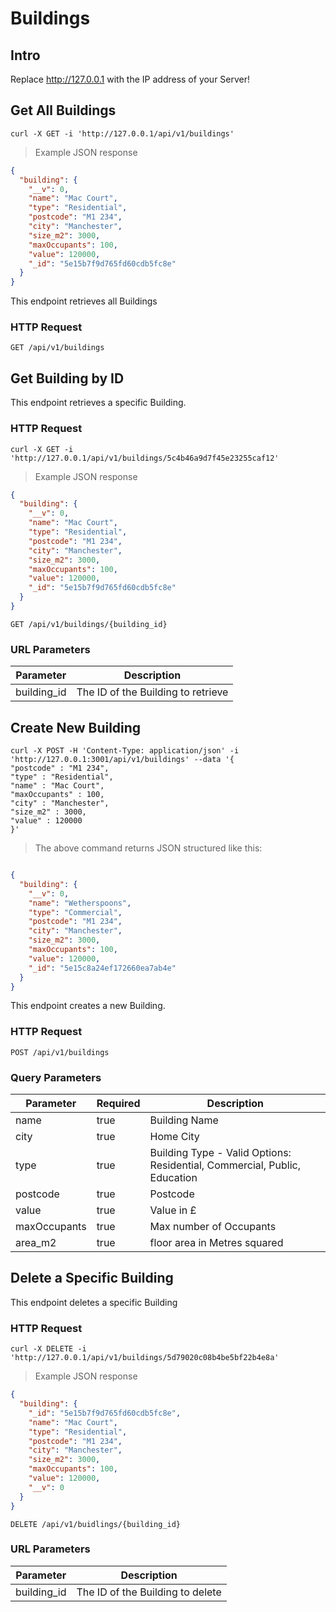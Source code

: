 # Buildings


## Intro

Replace http://127.0.0.1 with the IP address of your Server!

## Get All Buildings

```shell
curl -X GET -i 'http://127.0.0.1/api/v1/buildings'
```

> Example JSON response

```json
{
  "building": {
    "__v": 0,
    "name": "Mac Court",
    "type": "Residential",
    "postcode": "M1 234",
    "city": "Manchester",
    "size_m2": 3000,
    "maxOccupants": 100,
    "value": 120000,
    "_id": "5e15b7f9d765fd60cdb5fc8e"
  }
}
```

This endpoint retrieves all Buildings


### HTTP Request

`GET /api/v1/buildings`



## Get Building by ID

This endpoint retrieves a specific Building.


### HTTP Request

```shell
curl -X GET -i 'http://127.0.0.1/api/v1/buildings/5c4b46a9d7f45e23255caf12'

```
> Example JSON response

```json
{
  "building": {
    "__v": 0,
    "name": "Mac Court",
    "type": "Residential",
    "postcode": "M1 234",
    "city": "Manchester",
    "size_m2": 3000,
    "maxOccupants": 100,
    "value": 120000,
    "_id": "5e15b7f9d765fd60cdb5fc8e"
  }
}
```

`GET /api/v1/buildings/{building_id}`

### URL Parameters

Parameter | Description
--------- | -----------
building_id | The ID of the Building to retrieve


## Create New Building

```shell
curl -X POST -H 'Content-Type: application/json' -i 'http://127.0.0.1:3001/api/v1/buildings' --data '{
"postcode" : "M1 234",
"type" : "Residential",
"name" : "Mac Court",
"maxOccupants" : 100,
"city" : "Manchester",
"size_m2" : 3000,
"value" : 120000
}'

```

> The above command returns JSON structured like this:

```json

{
  "building": {
    "__v": 0,
    "name": "Wetherspoons",
    "type": "Commercial",
    "postcode": "M1 234",
    "city": "Manchester",
    "size_m2": 3000,
    "maxOccupants": 100,
    "value": 120000,
    "_id": "5e15c8a24ef172660ea7ab4e"
  }
}

```

This endpoint creates a new Building.


### HTTP Request

`POST /api/v1/buildings`

### Query Parameters

Parameter | Required | Description
--------- | ------- | -----------
name | true | Building Name
city | true | Home City
type | true | Building Type - Valid Options: Residential, Commercial, Public, Education
postcode | true | Postcode
value | true | Value in £
maxOccupants | true | Max number of Occupants
area_m2 | true | floor area in Metres squared



## Delete a Specific Building


This endpoint deletes a specific Building


### HTTP Request

```shell
curl -X DELETE -i 'http://127.0.0.1/api/v1/buildings/5d79020c08b4be5bf22b4e8a'
```

>Example JSON response

```json
{
  "building": {
    "_id": "5e15b7f9d765fd60cdb5fc8e",
    "name": "Mac Court",
    "type": "Residential",
    "postcode": "M1 234",
    "city": "Manchester",
    "size_m2": 3000,
    "maxOccupants": 100,
    "value": 120000,
    "__v": 0
  }
}
```

`DELETE /api/v1/buidlings/{building_id}`

### URL Parameters

Parameter | Description
--------- | -----------
building_id | The ID of the Building to delete




